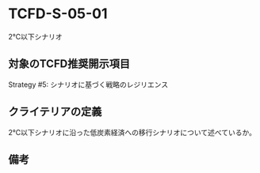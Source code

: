 # TCFD-S-05-01

2℃以下シナリオ

## 対象のTCFD推奨開示項目

Strategy #5: シナリオに基づく戦略のレジリエンス

## クライテリアの定義

2℃以下シナリオに沿った低炭素経済への移行シナリオについて述べているか。

## 備考


